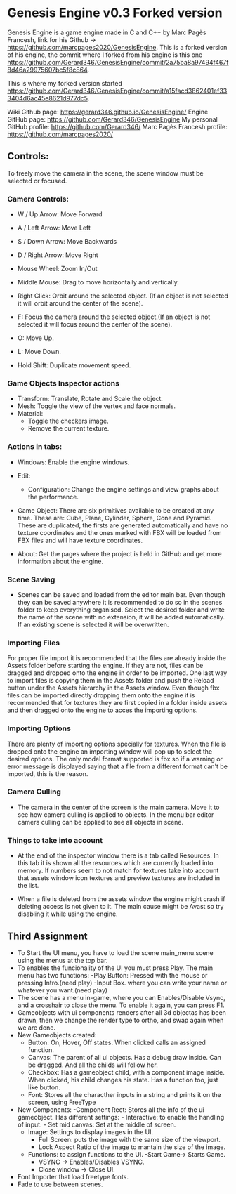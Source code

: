 # Genesis Engine v0.3 Forked version

Genesis Engine is a game engine made in C and C++ by Marc Pagès Francesh, link for his Github -> https://github.com/marcpages2020/GenesisEngine.
This is a forked version of his engine, the commit where I forked from his engine is this one https://github.com/Gerard346/GenesisEngine/commit/2a75ba8a97494f467f8d46a29975607bc5f8c864.

This is where my forked version started https://github.com/Gerard346/GenesisEngine/commit/a15facd3862401ef333404d6ac45e8621d977dc5.

  Wiki Github page: https://gerard346.github.io/GenesisEngine/
  Engine GitHub page: https://github.com/Gerard346/GenesisEngine
  My personal GitHub profile: https://github.com/Gerard346/
  Marc Pagès Francesh profile: https://github.com/marcpages2020/

## Controls: 
 
  To freely move the camera in the scene, the scene window must be selected or focused.

### Camera Controls:

 - W / Up Arrow: Move Forward
 - A / Left Arrow: Move Left
 - S / Down Arrow: Move Backwards
 - D / Right Arrow: Move Right

 - Mouse Wheel: Zoom In/Out
 - Middle Mouse: Drag to move horizontally and vertically. 
 - Right Click: Orbit around the selected object. (If an object is not selected it will orbit around the center of the scene).
 - F: Focus the camera around the selected object.(If an object is not selected it will focus around the center of the scene).
 - O: Move Up.
 - L: Move Down.
 - Hold Shift: Duplicate movement speed.
 
### Game Objects Inspector actions
 - Transform: Translate, Rotate and Scale the object. 
 - Mesh: Toggle the view of the vertex and face normals. 
 - Material: 
     - Toggle the checkers image. 
     - Remove the current texture. 

### Actions in tabs:
 - Windows: Enable the engine windows. 
 - Edit: 
   - Configuration: Change the engine settings and view graphs about the performance. 

 - Game Object: There are six primitives available to be created at any time. These are: Cube, Plane, Cylinder, Sphere,
   Cone and Pyramid. These are duplicated, the firsts are generated automatically and have no texture coordinates and the 
   ones marked with FBX will be loaded from FBX files and will have texture coordinates. 

 - About: Get the pages where the project is held in GitHub and get more information about the engine.

### Scene Saving
 - Scenes can be saved and loaded from the editor main bar. Even though they can be saved anywhere it is recommended to do so in the scenes folder to keep everything organised. Select the desired folder and write the name of the scene with no extension, it will be added automatically. If an existing scene is selected it will be overwritten. 

### Importing Files
 For proper file import it is recommended that the files are already inside the Assets folder before starting the engine. If they are not, files can be dragged and dropped onto the engine in order to be imported. One last way to import files is copying them in the Assets folder and push the Reload button under the Assets hierarchy in the Assets window. Even though fbx files can be imported directly dropping them onto the engine it is recommended that for textures they are first copied in a folder inside assets and then dragged onto the engine to acces the importing options. 

### Importing Options
There are plenty of importing options specially for textures. When the file is dropped onto the engine an importing window will pop up to select the desired options. The only model format supported is fbx so if a warning or error message is displayed saying that a file from a different format can't be imported, this is the reason. 

### Camera Culling
 - The camera in the center of the screen is the main camera. Move it to see how camera culling is applied to objects. In the menu bar editor camera culling can be applied to see all objects in scene. 

### Things to take into account
 - At the end of the inspector window there is a tab called Resources. In this tab it is shown all the resources which are currently loaded into memory. If numbers seem to not match for textures take into account that assets window icon textures and preview textures are included in the list.

- When a file is deleted from the assets window the engine might crash if deleting access is not given to it. The main cause might be Avast so try disabling it while using the engine. 

## Third Assignment
 - To Start the UI menu, you have to load the scene main_menu.scene using the menus at the top bar.
 - To enables the funcionality of the UI you must press Play. The main menu has two functions:
	-Play Button: Pressed with the mouse or pressing Intro.(need play)
	-Input Box. where you can write your name or whatever you want.(need play)
 - The scene has a menu in-game, where you can Enables/Disable Vsync, and a crosshair to close the menu. To enable it again, you can press F1.
 - Gameobjects with ui components renders after all 3d objectas has been drawn, then we change the render type to ortho, and swap again when we are done.
 - New Gameobjects created:
	- Button: On, Hover, Off states. When clicked calls an assigned function.
	- Canvas: The parent of all ui objects. Has a debug draw inside. Can be dragged. And all the childs will follow her.
	- Checkbox: Has a gameobject child, with a component image inside. When clicked, his child changes his state. Has a function too, just like button.
	- Font: Stores all the characther inputs in a string and prints it on the screen, using FreeType
 - New Components:
	-Component Rect: Stores all the info of the ui gameobject. Has different settings:
		- Interactive: to enable the handling of input.
		- Set mid canvas: Set at the middle of screen. 
	- Image: Settings to display images in the UI.
		- Full Screen: puts the image with the same size of the viewport.
		- Lock Aspect Ratio of the image to mantain the size of the image.
	- Functions: to assign functions to the UI.
		-Start Game-> Starts Game.
		- VSYNC -> Enables/Disables VSYNC.
		- Close window -> Close UI.
 - Font Importer that load freetype fonts.
 - Fade to use between scenes.